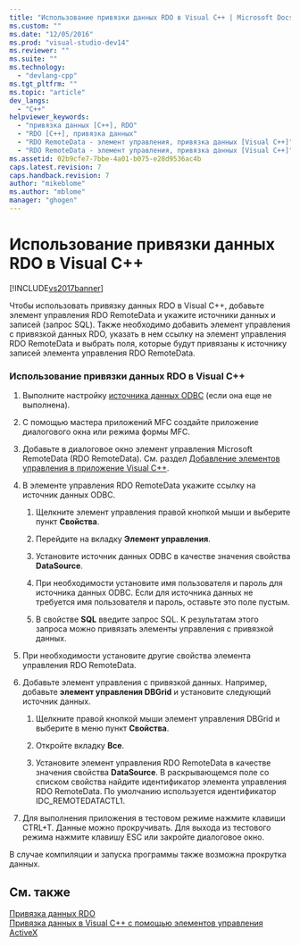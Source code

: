 ```yaml
---
title: "Использование привязки данных RDO в Visual C++ | Microsoft Docs"
ms.custom: ""
ms.date: "12/05/2016"
ms.prod: "visual-studio-dev14"
ms.reviewer: ""
ms.suite: ""
ms.technology: 
  - "devlang-cpp"
ms.tgt_pltfrm: ""
ms.topic: "article"
dev_langs: 
  - "C++"
helpviewer_keywords: 
  - "привязка данных [C++], RDO"
  - "RDO [C++], привязка данных"
  - "RDO RemoteData - элемент управления, привязка данных [Visual C++]"
  - "RDO RemoteData - элемент управления, привязка данных [Visual C++]"
ms.assetid: 02b9cfe7-7bbe-4a01-b075-e28d9536ac4b
caps.latest.revision: 7
caps.handback.revision: 7
author: "mikeblome"
ms.author: "mblome"
manager: "ghogen"
---
```

# Использование привязки данных RDO в Visual C++
[!INCLUDE[vs2017banner](../../assembler/inline/includes/vs2017banner.md)]

Чтобы использовать привязку данных RDO в Visual C\+\+, добавьте элемент управления RDO RemoteData и укажите источники данных и записей \(запрос SQL\).  Также необходимо добавить элемент управления с привязкой данных RDO, указать в нем ссылку на элемент управления RDO RemoteData и выбрать поля, которые будут привязаны к источнику записей элемента управления RDO RemoteData.  
  
### Использование привязки данных RDO в Visual C\+\+  
  
1.  Выполните настройку [источника данных ODBC](../../data/ado-rdo/odbc-connections.md) \(если она еще не выполнена\).  
  
2.  C помощью мастера приложений MFC создайте приложение диалогового окна или режима формы MFC.  
  
3.  Добавьте в диалоговое окно элемент управления Microsoft RemoteData \(RDO RemoteData\). См. раздел [Добавление элементов управления в приложение Visual C\+\+](../../data/ado-rdo/inserting-the-control-into-a-visual-cpp-application.md).  
  
4.  В элементе управления RDO RemoteData укажите ссылку на источник данных ODBC.  
  
    1.  Щелкните элемент управления правой кнопкой мыши и выберите пункт **Свойства**.  
  
    2.  Перейдите на вкладку **Элемент управления**.  
  
    3.  Установите источник данных ODBC в качестве значения свойства **DataSource**.  
  
    4.  При необходимости установите имя пользователя и пароль для источника данных ODBC.  Если для источника данных не требуется имя пользователя и пароль, оставьте это поле пустым.  
  
    5.  В свойстве **SQL** введите запрос SQL.  К результатам этого запроса можно привязать элементы управления с привязкой данных.  
  
5.  При необходимости установите другие свойства элемента управления RDO RemoteData.  
  
6.  Добавьте элемент управления с привязкой данных.  Например, добавьте **элемент управления DBGrid** и установите следующий источник данных.  
  
    1.  Щелкните правой кнопкой мыши элемент управления DBGrid и выберите в меню пункт **Свойства**.  
  
    2.  Откройте вкладку **Все**.  
  
    3.  Установите элемент управления RDO RemoteData в качестве значения свойства **DataSource**.  В раскрывающемся поле со списком свойства найдите идентификатор элемента управления RDO RemoteData.  По умолчанию используется идентификатор IDC\_REMOTEDATACTL1.  
  
7.  Для выполнения приложения в тестовом режиме нажмите клавиши CTRL\+T.  Данные можно прокручивать.  Для выхода из тестового режима нажмите клавишу ESC или закройте диалоговое окно.  
  
 В случае компиляции и запуска программы также возможна прокрутка данных.  
  
## См. также  
 [Привязка данных RDO](../../data/ado-rdo/rdo-databinding.md)   
 [Привязка данных в Visual C\+\+ с помощью элементов управления ActiveX](../../data/ado-rdo/databinding-with-activex-controls-in-visual-cpp.md)